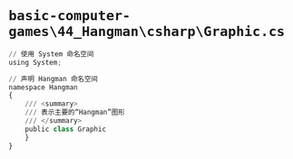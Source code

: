 # `basic-computer-games\44_Hangman\csharp\Graphic.cs`

```py
// 使用 System 命名空间
using System;

// 声明 Hangman 命名空间
namespace Hangman
{
    /// <summary>
    /// 表示主要的“Hangman”图形
    /// </summary>
    public class Graphic
    }
}
```